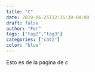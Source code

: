 ```yaml
---
title: "C"
date: 2019-06-25T12:35:39-04:00
draft: false
author: "Fer"
tags: ["tag2","tag3"]
categories: ["cat2"]
color: "blue"
---
```


Esto es de la pagina de c